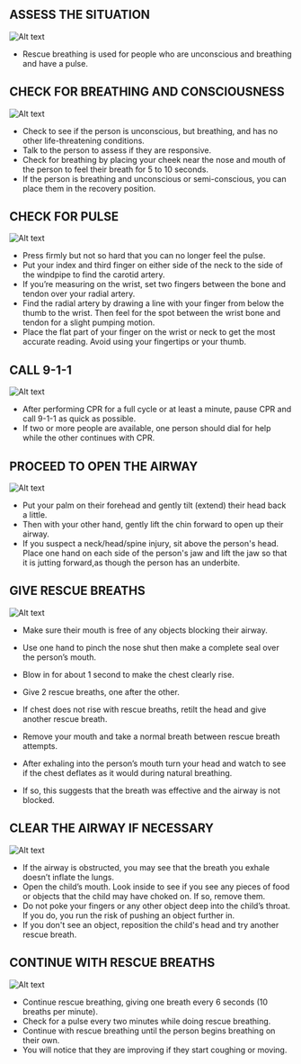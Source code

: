## ASSESS THE SITUATION

![Alt text](/Images/AdultShock/adultShock9.jpg)

- Rescue breathing is used for people who are unconscious and breathing and have a pulse.

## CHECK FOR BREATHING AND CONSCIOUSNESS

![Alt text](/Images/AdultShock/adultShock2.jpg)

- Check to see if the person is unconscious, but breathing, and has no other life-threatening conditions.
- Talk to the person to assess if they are responsive.
- Check for breathing by placing your cheek near the nose and mouth of the person to feel their breath for 5 to 10 seconds.
- If the person is breathing and unconscious or semi-conscious, you can place them in the recovery position.

## CHECK FOR PULSE

![Alt text](/Images/AdultShock/adultShock7.jpg)

- Press firmly but not so hard that you can no longer feel the pulse.
- Put your index and third finger on either side of the neck to the side of the windpipe to find the carotid artery.
- If you’re measuring on the wrist, set two fingers between the bone and tendon over your radial artery.
- Find the radial artery by drawing a line with your finger from below the thumb to the wrist. Then feel for the spot between the wrist bone and tendon for a slight pumping motion.
- Place the flat part of your finger on the wrist or neck to get the most accurate reading. Avoid using your fingertips or your thumb.

## CALL 9-1-1

![Alt text](/Images/AdultCPR/adultCPR2.jpg)

- After performing CPR for a full cycle or at least a minute, pause CPR and call 9-1-1 as quick as possible.
- If two or more people are available, one person should dial for help while the other continues with CPR.

## PROCEED TO OPEN THE AIRWAY

![Alt text](/Images/AdultCPR/adultCPR28.jpg)

- Put your palm on their forehead and gently tilt (extend) their head back a little.
- Then with your other hand, gently lift the chin forward to open up their airway.
- If you suspect a neck/head/spine injury, sit above the person's head. Place one hand on each side of the person's jaw and lift the jaw so that it is jutting forward,as though the person has an underbite.

## GIVE RESCUE BREATHS

![Alt text](/Images/AdultCPR/adultCPR29.jpg)

- Make sure their mouth is free of any objects blocking their airway.
- Use one hand to pinch the nose shut then make a complete seal over the person’s mouth.
- Blow in for about 1 second to make the
  chest clearly rise.

- Give 2 rescue breaths, one after the other.
- If chest does not rise with rescue breaths, retilt the head and give another rescue breath.
- Remove your mouth and take a normal breath between rescue breath attempts.
- After exhaling into the person’s mouth turn your head and watch to see if the chest deflates as it would during natural breathing.
- If so, this suggests that the breath was effective and the airway is not blocked.

## CLEAR THE AIRWAY IF NECESSARY

![Alt text](/Images/AdultCPR/adultCPR26.jpg)

- If the airway is obstructed, you may see that the breath you exhale doesn’t inflate the lungs.
- Open the child’s mouth. Look inside to see if you see any pieces of food or objects that the child may have choked on. If so, remove them.
- Do not poke your fingers or any other object deep into the child’s throat. If you do, you run the risk of pushing an object further in.
- If you don't see an object, reposition the child's head and try another rescue breath.

## CONTINUE WITH RESCUE BREATHS

![Alt text](/Images/AdultCPR/adultCPR29.jpg)

- Continue rescue breathing, giving one breath every 6 seconds (10 breaths per minute).
- Check for a pulse every two minutes while doing rescue breathing.
- Continue with rescue breathing until the person begins breathing on their own.
- You will notice that they are improving if they start coughing or moving.
